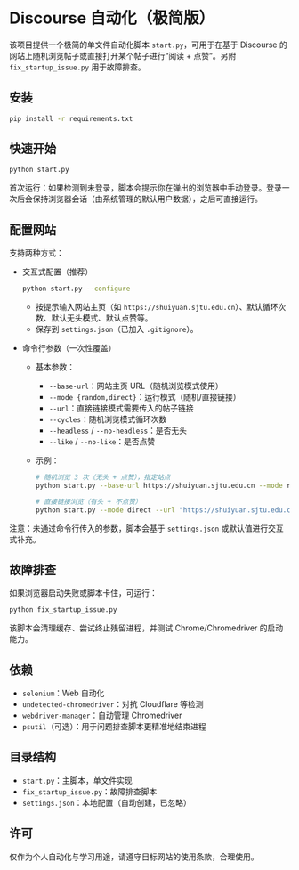 # Discourse 自动化（极简版）

该项目提供一个极简的单文件自动化脚本 `start.py`，可用于在基于 Discourse 的网站上随机浏览帖子或直接打开某个帖子进行“阅读 + 点赞”。另附 `fix_startup_issue.py` 用于故障排查。

## 安装

```bash
pip install -r requirements.txt
```

## 快速开始

```bash
python start.py
```

首次运行：如果检测到未登录，脚本会提示你在弹出的浏览器中手动登录。登录一次后会保持浏览器会话（由系统管理的默认用户数据），之后可直接运行。

## 配置网站

支持两种方式：

- 交互式配置（推荐）
  ```bash
  python start.py --configure
  ```
  - 按提示输入网站主页（如 `https://shuiyuan.sjtu.edu.cn`）、默认循环次数、默认无头模式、默认点赞等。
  - 保存到 `settings.json`（已加入 `.gitignore`）。

- 命令行参数（一次性覆盖）
  - 基本参数：
    - `--base-url`：网站主页 URL（随机浏览模式使用）
    - `--mode {random,direct}`：运行模式（随机/直接链接）
    - `--url`：直接链接模式需要传入的帖子链接
    - `--cycles`：随机浏览模式循环次数
    - `--headless` / `--no-headless`：是否无头
    - `--like` / `--no-like`：是否点赞

  - 示例：
    ```bash
    # 随机浏览 3 次（无头 + 点赞），指定站点
    python start.py --base-url https://shuiyuan.sjtu.edu.cn --mode random --cycles 3 --headless --like

    # 直接链接浏览（有头 + 不点赞）
    python start.py --mode direct --url "https://shuiyuan.sjtu.edu.cn/t/topic/12345" --no-like
    ```

注意：未通过命令行传入的参数，脚本会基于 `settings.json` 或默认值进行交互式补充。

## 故障排查

如果浏览器启动失败或脚本卡住，可运行：

```bash
python fix_startup_issue.py
```

该脚本会清理缓存、尝试终止残留进程，并测试 Chrome/Chromedriver 的启动能力。

## 依赖

- `selenium`：Web 自动化
- `undetected-chromedriver`：对抗 Cloudflare 等检测
- `webdriver-manager`：自动管理 Chromedriver
- `psutil`（可选）：用于问题排查脚本更精准地结束进程

## 目录结构

- `start.py`：主脚本，单文件实现
- `fix_startup_issue.py`：故障排查脚本
- `settings.json`：本地配置（自动创建，已忽略）

## 许可

仅作为个人自动化与学习用途，请遵守目标网站的使用条款，合理使用。


